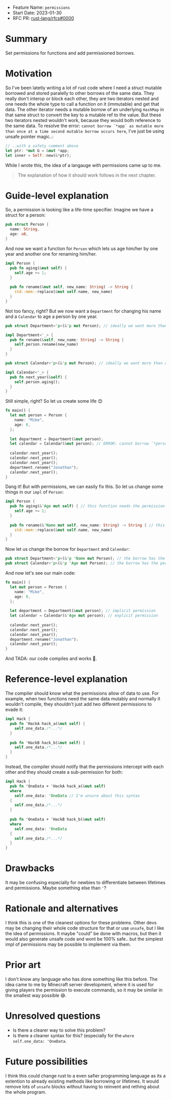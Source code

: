 - Feature Name: `permissions`
- Start Date: 2023-01-30
- RFC PR: [rust-lang/rfcs#0000](https://github.com/rust-lang/rfcs/pull/0000)

# Summary
[summary]: #summary

Set permissions for functions and add permissioned borrows.

# Motivation
[motivation]: #motivation

So I've been latetly writing a lot of rust code where I need a struct mutable borrowed and stored paralelly to other borrows of the same data.
They really don't interop or block each other, they are two iterators nested and one needs the whole type to call a function on it (immutable) and get that data.
The other iterator needs a mutable borrow of an underlying `HashMap` in that same struct to convert the key to a mutable ref to the value.
But these two iterators nested wouldn't work, because they would both reference to the same data.
To resolve the error: ```cannot borrow `*app` as mutable more than once at a time
second mutable borrow occurs here```, I've just be using unsafe pointer magic..:
```rust
// ..with a safety comment above
let ptr: *mut G = &mut *app;
let inner = Self::new(&*ptr);
```
While I wrote this, the idea of a langauge with permissions came up to me.

> The explanation of how it should work follows in the next chapter.

# Guide-level explanation
[guide-level-explanation]: #guide-level-explanation

So, a permission is looking like a life-time specifier.
Imagine we have a struct for a person:
```rust
pub struct Person {
  name: String,
  age: u8,
}
```
And now we want a function for `Person` which lets us age him/her by one year and another one for renaming him/her.
```rust
impl Person {
  pub fn aging(&mut self) {
    self.age += 1;
  }
  
  pub fn rename(&mut self, new_name: String) -> String {
    std::mem::replace(&mut self.name, new_name)
  }
}
```
Not too fancy, right? But we now want a `Department` for changing his name and a `Calendar` to age a person by one year.
```rust
pub struct Department<'p>(&'p mut Person); // ideally we want more than one person, but "simplicity"

impl Department<'_> {
  pub fn rename(&self, new_name: String) -> String {
    self.person.rename(new_name)
  }
}

pub struct Calendar<'p>(&'p mut Person); // ideally we want more than one person, but "simplicity"

impl Calendar<'_> {
  pub fn next_year(&self) {
    self.person.aging();
  }
}
```
Still simple, right? So let us create some life 😊
```rust
fn main() {
  let mut person = Person {
    name: "Mike",
    age: 0,
  };
  
  let department = Department(&mut person);
  let calendar = Calendar(&mut person); // ERROR: cannot borrow `*person` as mutable more than once at a time second mutable borrow occurs here
  
  calendar.next_year();
  calendar.next_year();
  calendar.next_year();
  department.rename("Jonathan");
  calendar.next_year();
}
```
Dang it! But with permissions, we can easily fix this. So let us change some things in our `impl` of `Person`:
```rust
impl Person {
  pub fn aging(&'Age mut self) { // this function needs the permission `'Age`
    self.age += 1;
  }
  
  pub fn rename(&'Name mut self, new_name: String) -> String { // this function needs the permission `'Name`
    std::mem::replace(&mut self.name, new_name)
  }
}
```
Now let us change the borrow for `Department` and `Calendar`:
```rust
pub struct Department<'p>(&'p 'Name mut Person); // the borrow has the permission `'Name`
pub struct Calendar<'p>(&'p 'Age mut Person); // the borrow has the permission `'Age`
```
And now let's see our main code:
```rust
fn main() {
  let mut person = Person {
    name: "Mike",
    age: 0,
  };
  
  let department = Department(&mut person); // implicit permission
  let calendar = Calendar(&'Age mut person); // explicit permission
  
  calendar.next_year();
  calendar.next_year();
  calendar.next_year();
  department.rename("Jonathan");
  calendar.next_year();
}
```
And TADA: our code compiles and works 🥳.

# Reference-level explanation
[reference-level-explanation]: #reference-level-explanation

The compiler should know what the permissions allow of data to use.
For example, when two functions need the same data mutably and normally it wouldn't compile, they shouldn't just add two different permissions to evade it:
```rust
impl Hack {
  pub fn 'HackA hack_a(&mut self) {
    self.one_data./*...*/
  }
  
  pub fn 'HackB hack_b(&mut self) {
    self.one_data./*...*/
  }
}
```
Instead, the compiler should notify that the permissions intercept with each other and they should create a sub-permission for both:
```rust
impl Hack {
  pub fn 'OneData + 'HackA hack_a(&mut self)
  where
    self.one_data: 'OneData // I'm unsure about this syntax
  {
    self.one_data./*...*/
  }
  
  pub fn 'OneData + 'HackB hack_b(&mut self)
  where
    self.one_data: 'OneData
  {
    self.one_data./*...*/
  }
}
```

# Drawbacks
[drawbacks]: #drawbacks

It may be confusing especially for newbies to differentiate between lifetimes and permissions. Maybe something else than `'`?

# Rationale and alternatives
[rationale-and-alternatives]: #rationale-and-alternatives

I think this is one of the cleanest options for these problems. Other devs may be changing their whole code structure for that or use `unsafe`, but I like the idea of permissions.
It maybe "could" be done with macros, but then it would also generate unsafe code and wont be 100% safe.. but the simplest impl of permissions may be possible to implement via them.

# Prior art
[prior-art]: #prior-art

I don't know any language who has done something like this before.
The idea came to me by Minecraft server development, where it is used for giving players the permission to execute commands, so it may be similar in the smallest way possible 😅.

# Unresolved questions
[unresolved-questions]: #unresolved-questions

* Is there a clearer way to solve this problem?
* Is there a cleaner syntax for this? (especially for the `where self.one_data: 'OneData`.

# Future possibilities
[future-possibilities]: #future-possibilities

I think this could change rust to a even safier programming language as its a extention to already existing methods like borrowing or lifetimes.
It would remove lots of `unsafe` blocks without having to reinvent and rething about the whole program.
